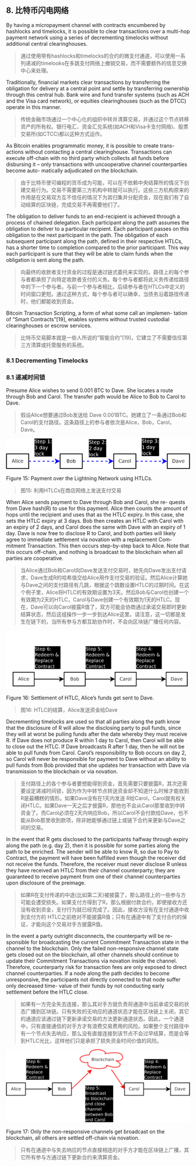 
## 8. 比特币闪电网络

By having a micropayment channel with contracts encumbered by hashlocks and timelocks, it is possible to clear transactions over a multi-hop payment network using a series of decrementing timelocks without additional central clearinghouses.

> 通过使用带有hashlocks和timelocks的合约的微支付通道，可以使用一系列递减的timelooks在多跳支付网络上撤销交易，而不需要额外的信息交换中心来处理。

Traditionally, financial markets clear transactions by transferring the obligation for delivery at a central point and settle by transferring ownership through this central hub. Bank wire and fund transfer systems (such as ACH and the Visa card network), or equities clearinghouses (such as the DTCC) operate in this manner.

> 传统金融市场通过一个中心化的组织中转并清算交易，并通过这个节点转移资产的所有权。银行电汇、资金汇兑系统(如ACH和Visa卡支付网络)、股票交易所(如CTCC)都以这种方式运作。

As Bitcoin enables programmatic money, it is possible to create trans- actions without contacting a central clearinghouse. Transactions can execute off-chain with no third party which collects all funds before disbursing it – only transactions with uncooperative channel counterparties become auto- matically adjudicated on the blockchain.

> 由于比特币使可编程的货币成为可能，可以在不依赖中央结算所的情况下创建交易行为。交易不需要第三方机构中转就可以执行。这些三方机构原来的作用是在交易双方互不信任的情况下为其归集并分配资金，现在我们有了自动结算的区块链，完成交易不再需要他们了。

The obligation to deliver funds to an end-recipient is achieved through a process of chained delegation. Each participant along the path assumes the obligation to deliver to a particular recipient. Each participant passes on this obligation to the next participant in the path. The obligation of each subsequent participant along the path, defined in their respective HTLCs, has a shorter time to completion compared to the prior participant. This way each participant is sure that they will be able to claim funds when the obligation is sent along the path.

> 向最终的收款者支付资金的过程是通过链式委托来实现的。路径上的每个参与者都承担了向特定收款者支付的义务。每个参与者都将此义务传递给路径中的下一个参与者。与前一个参与者相比，后续参与者在HTLCs中定义的时间窗口更短。通过这种方式，每个参与者可以确幸，当债务沿着路径传递时，他们都能收到资金。

Bitcoin Transaction Scripting, a form of what some call an implemen- tation of “Smart Contracts”[19], enables systems without trusted custodial clearinghouses or escrow services.

> 比特币交易脚本就是一些人所说的”智能合约”[19]，它建立了不需要信任第三方清算或托管服务的系统。

### 8.1 Decrementing Timelocks

### 8.1 递减时间锁

Presume Alice wishes to send 0.001 BTC to Dave. She locates a route through Bob and Carol. The transfer path would be Alice to Bob to Carol to Dave.

> 假设Alice想要通过Bob发送给 Dave 0.001BTC。她建立了一条通过Bob和Carol的支付路径。这条路径上的参与者依次是Alice，Bob，Carol，Dave。

![Figure15](figures/figure15.png?raw=true "Figure15")

Figure 15: Payment over the Lightning Network using HTLCs.

> 图15: 利用HTLCs在商店网络上发送支付交易

When Alice sends payment to Dave through Bob and Carol, she re- quests from Dave hash(R) to use for this payment. Alice then counts the amount of hops until the recipient and uses that as the HTLC expiry. In this case, she sets the HTLC expiry at 3 days. Bob then creates an HTLC with Carol with an expiry of 2 days, and Carol does the same with Dave with an expiry of 1 day. Dave is now free to disclose R to Carol, and both parties will likely agree to immediate settlement via novation with a replacement Com- mitment Transaction. This then occurs step-by-step back to Alice. Note that this occurs off-chain, and nothing is broadcast to the blockchain when all parties are cooperative.

> 当Alice通过Bob和Carol向Dave发送支付交易时，她先向Dave发出支付请求，Dave生成R的哈希值交给Alice用作支付交易的验证。然后Alice计算她与Dave之间的支付路径有几跳，根据这个跳数设置HTLC的过期时间。在这个例子里，Alice将HTLC的有效期设置为3天。然后Bob与Carol也创建一个有效期为2天的HTLC，Carol与Dave创建一个有效期为1天的HTLC。现在，Dave可以向Carol披露R值了，双方可能会协商通过承诺交易即时更新结算状态，然后这组操作一步一步到达Alice这里。请注意，这一切都是发生在链下的，当所有参与方都互助协作时，不会向区块链广播任何内容。

![Figure16](figures/figure16.png?raw=true "Figure16")

Figure 16:  Settlement of HTLC, Alice’s funds get sent to Dave.

> 图16: HTLC的结算，Alice发送资金给Dave

Decrementing timelocks are used so that all parties along the path know that the disclosure of R will allow the disclosing party to pull funds, since they will at worst be pulling funds after the date whereby they must receive R. If Dave does not produce R within 1 day to Carol, then Carol will be able to close out the HTLC. If Dave broadcasts R after 1 day, then he will not be able to pull funds from Carol. Carol’s responsibility to Bob occurs on day 2, so Carol will never be responsible for payment to Dave without an ability to pull funds from Bob provided that she updates her transaction with Dave via transmission to the blockchain or via novation.

> 支付路径上的各个参与者要想能得到资金，首先需要只要披露R，其次还需要设定递减时间锁，因为作为中转节点转送资金却不知道什么时候才能收到R是最糟糕的情形。如果Dave没有在1天内发送 R给Carol，Carol就有权关闭HTLC。如果Dave一天之后才披露R，那他也不会从Carol那里收到中转资金了。而Carol必须在2天内响应Bob，所以Carol不会付款给Dave，也不能从Bob那里收到款项，除非她能够通过链上或链下合约来更新与Dave之间的交易。

In the event that R gets disclosed to the participants halfway through expiry along the path (e.g. day 2), then it is possible for some parties along the path to be enriched. The sender will be able to know R, so due to Pay to Contract, the payment will have been fulfilled even though the receiver did not receive the funds. Therefore, the receiver must never disclose R unless they have received an HTLC from their channel counterparty; they are guaranteed to receive payment from one of their channel counterparties upon disclosure of the preimage.

> 如果R在支付传递的中途(比如第二天)被披露了，那么路径上的一些参与方可能会遭受损失。如果支付方得到了R，那么根据付款合约，即使接收方还没有收到资金，支付行为就已经完成了。因此，接收方没有在支付通道中收到支付方的 HTLC之前绝对不能披露R值；只有在通道中有了支付合约的保证，才能向这个交易对手方披露R值。

In the event a party outright disconnects, the counterparty will be re- sponsible for broadcasting the current Commitment Transaction state in the channel to the blockchain. Only the failed non-responsive channel state gets closed out on the blockchain, all other channels should continue to update their Commitment Transactions via novation inside the channel. Therefore, counterparty risk for transaction fees are only exposed to direct channel counterparties. If a node along the path decides to become unresponsive, the participants not directly connected to that node suffer only decreased time- value of their funds by not conducting early settlement before the HTLC close.

> 如果有一方完全失去连接，那么其对手方就负责将通道中当前承诺交易的状态广播到区块链。只有失败的无响应的通道状态才能在区块链上关闭，其它的通道应该通过链下更新承诺交易的方法更新通道状态。因此，一个通道中，只有直接通信的对手方才有浪费交易费用的风险。如果整个支付路径中有一个节点失去响应，那么没有直接连接到该节点不会过早结算，而是会等到HTLC光比，这样他们只是承担了损失资金时间价值的风险。

![Figure17](figures/figure17.png?raw=true "Figure17")

Figure 17: Only the non-responsive channels get broadcast on the blockchain, all others are settled off-chain via novation.

> 只有在通道中与失去响应的节点直接相连的对手方才能在区块链上广播，其它所有参与方通过链下更新合约来清算资金。
